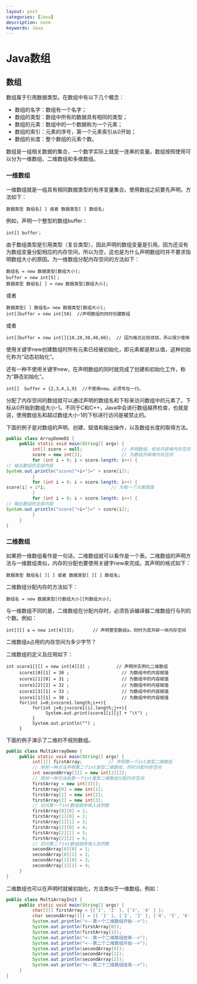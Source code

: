 ```yaml
---
layout: post
categories: [Java]
description: none
keywords: Java
---
```

# Java数组

## 数组
数组属于引用数据类型。在数组中有以下几个概念：
- 数组的名字：数组有一个名字；
- 数组的类型：数组中所有的数据具有相同的类型；
- 数组的元素：数组中的一个数据称为一个元素；
- 数组的索引：元素的序号，第一个元素索引从0开始；
- 数组的长度：整个数组的元素个数。

数组是一组相关数据的集合，一个数字实际上就是一连串的变量。数组按照使用可以分为一维数组、二维数组和多维数组。

### 一维数组
一维数组就是一组具有相同数据类型的有序变量集合。使用数组之前要先声明，方法如下：
```
数据类型 数组名[ ] 或者 数据类型[ ] 数组名;
```
例如，声明一个整型的数组buffer：
```
int[] buffer；
```

由于数组类型是引用类型（复合类型），因此声明的数组变量是引用。因为还没有为数组变量分配相应的内存空间，所以为空，这也是为什么声明数组时并不要求指明数组大小的原因。为一维数组分配内存空间的方法如下：
```
数组名 = new 数据类型[数组大小];
buffer = new int[5]；
数据类型 数组名[ ] = new 数据类型[数组大小];
```
或者
```
数据类型[ ] 数组名= new 数据类型[数组大小];
int[]buffer = new int[50]  //声明数组的同时创建数组
```
或者
```
int[]buffer = new int[]{10,20,30,40,60};  // 因为格式比较烦琐，所以很少使用
```
使用关键字new创建数组时所有元素已经被初始化，即元素都是默认值，这种初始化称为“动态初始化”。

还有一种不使用关键字new，在声明数组的同时就完成了创建和初始化工作，称为“静态初始化”。
```
int[]  buffer = {2,3,4,1,9}  //不使用new，必须写在一行。
```
分配了内存空间的数组就可以通过声明的数组名和下标来访问数组中的元素了。下标从0开始到数组大小-1。不同于C和C++，Java中会进行数组越界检查，也就是说，使用数组名和超过数组大小-1的下标进行访问是被禁止的。

下面的例子是对数组的声明、创建、赋值和输出操作，以及数组长度的取得方法。
```java
public class ArrayDemo01 {
     public static void main(String[] args) {
          int[] score = null;               // 声明数组，但未开辟堆内存空间
          score = new int[3];               // 为数组开辟堆内存空间
          for (int i = 0; i < score.length; i++) {
// 输出数组的全部内容
System.out.println("score["+i+"]=" + score[i]);
          }
          for (int i = 0; i < score.length; i++) {
score[i] = 2*i;                         // 为每一个元素赋值
          }
          for (int i = 0; i < score.length; i++) {
// 输出数组的全部内容
System.out.println("score["+i+"]=" + score[i]);
          }
     }
}
```

### 二维数组
如果把一维数组看作是一句话，二维数组就可以看作是一个表。二维数组的声明方法与一维数组类似，内存的分配也要使用关键字new来完成。其声明的格式如下：
```
数据类型 数组名[ ][ ] 或者 数据类型[ ][ ] 数组名;
```
二维数组分配内存的方法如下：
```
数组名 = new 数据类型[行数组大小][列数组大小];
```

与一维数组不同的是，二维数组在分配内存时，必须告诉编译器二维数组行与列的个数。例如：
```
int[][] a = new int[4][3];       // 声明整型数组a，同时为其开辟一块内存空间
```
二维数组a占用的内存空间为多少字节？

二维数组的定义及应用如下：
```
int score1[][] = new int[4][3] ;          // 声明并实例化二维数组
     score1[0][1] = 30 ;                    // 为数组中的内容赋值
     score1[1][0] = 31 ;                    // 为数组中的内容赋值
     score1[2][2] = 32 ;                    // 为数组中的内容赋值
     score1[3][1] = 33 ;                    // 为数组中的内容赋值
     score1[1][1] = 30 ;                    // 为数组中的内容赋值
     for(int i=0;i<score1.length;i++){
          for(int j=0;j<score1[i].length;j++){
               System.out.print(score1[i][j] + "\t") ;
          }
          System.out.println("") ;
     }
```

下面的例子演示了二维的不规则数组。
```java
public class MultiArrayDemo {
     public static void main(String[] args) {
          int[][] firstArray;          // 声明第一个int类型二维数组
          // 用另一种方法声明第二个int类型二维数组，同时分配内存空间
          int secondArray[][] = new int[2][2];
          // 用另一种方法给第一个int类型二维数组分配内存空间
          firstArray = new int[3][];
          firstArray[0] = new int[1];
          firstArray[1] = new int[2];
          firstArray[2] = new int[3];
          // 访问第一个int数组顺序填入自然数
          firstArray[0][0] = 1;
          firstArray[1][0] = 2;
          firstArray[1][1] = 3;
          firstArray[2][0] = 4;
          firstArray[2][1] = 5;
          firstArray[2][2] = 6;
          // 访问第二个int数组顺序填入自然数
          secondArray[0][0] = 1;
          secondArray[0][1] = 2;
          secondArray[1][0] = 3;
          secondArray[1][1] = 4;
     }
}
```

二维数组也可以在声明时就被初始化，方法类似于一维数组。例如：
```java
public class MultiArrayInit {
     public static void main(String[] args) {
          char[][] firstArray = {{'1', '2' }, {'3', '4' } };
          char secondArray[][] = {{ '1' }, {'2', '3' }, {'4', '5', '6' } };
          System.out.println("<--第一个二维数组开始-->");
          System.out.println(firstArray[0]);
          System.out.println(firstArray[1]);
          System.out.println("<--第一个二维数组结束-->");
          System.out.println("<--第二个二维数组开始-->");
          System.out.println(secondArray[0]);
          System.out.println(secondArray[1]);
          System.out.println(secondArray[2]);
          System.out.println("<--第二个二维数组结束-->");
     }
}
```